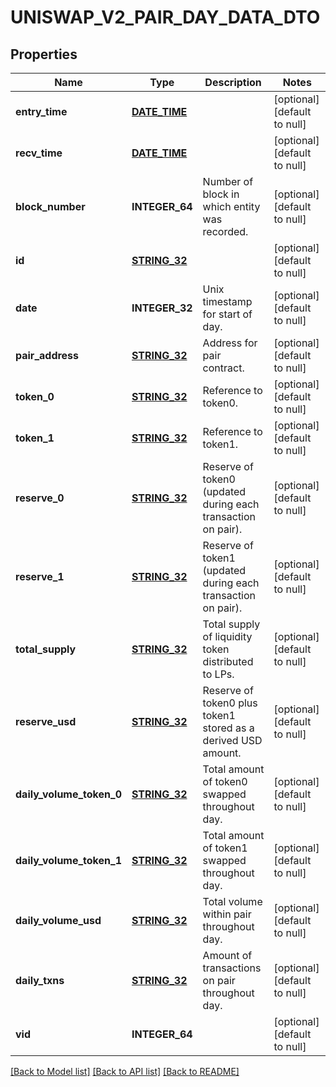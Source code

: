 # UNISWAP_V2_PAIR_DAY_DATA_DTO

## Properties
Name | Type | Description | Notes
------------ | ------------- | ------------- | -------------
**entry_time** | [**DATE_TIME**](DATE_TIME.md) |  | [optional] [default to null]
**recv_time** | [**DATE_TIME**](DATE_TIME.md) |  | [optional] [default to null]
**block_number** | **INTEGER_64** | Number of block in which entity was recorded. | [optional] [default to null]
**id** | [**STRING_32**](STRING_32.md) |  | [optional] [default to null]
**date** | **INTEGER_32** | Unix timestamp for start of day. | [optional] [default to null]
**pair_address** | [**STRING_32**](STRING_32.md) | Address for pair contract. | [optional] [default to null]
**token_0** | [**STRING_32**](STRING_32.md) | Reference to token0. | [optional] [default to null]
**token_1** | [**STRING_32**](STRING_32.md) | Reference to token1. | [optional] [default to null]
**reserve_0** | [**STRING_32**](STRING_32.md) | Reserve of token0 (updated during each transaction on pair). | [optional] [default to null]
**reserve_1** | [**STRING_32**](STRING_32.md) | Reserve of token1 (updated during each transaction on pair). | [optional] [default to null]
**total_supply** | [**STRING_32**](STRING_32.md) | Total supply of liquidity token distributed to LPs. | [optional] [default to null]
**reserve_usd** | [**STRING_32**](STRING_32.md) | Reserve of token0 plus token1 stored as a derived USD amount. | [optional] [default to null]
**daily_volume_token_0** | [**STRING_32**](STRING_32.md) | Total amount of token0 swapped throughout day. | [optional] [default to null]
**daily_volume_token_1** | [**STRING_32**](STRING_32.md) | Total amount of token1 swapped throughout day. | [optional] [default to null]
**daily_volume_usd** | [**STRING_32**](STRING_32.md) | Total volume within pair throughout day. | [optional] [default to null]
**daily_txns** | [**STRING_32**](STRING_32.md) | Amount of transactions on pair throughout day. | [optional] [default to null]
**vid** | **INTEGER_64** |  | [optional] [default to null]

[[Back to Model list]](../README.md#documentation-for-models) [[Back to API list]](../README.md#documentation-for-api-endpoints) [[Back to README]](../README.md)


